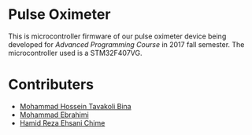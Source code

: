 # Pulse Oximeter
This is microcontroller firmware of our pulse oximeter device being developed for _Advanced Programming Course_ in 2017 fall semester. The microcontroller used is a STM32F407VG.
# Contributers
* [Mohammad Hossein Tavakoli Bina](https://github.com/mhtb32)
* [Mohammad Ebrahimi](https://github.com/Ebik95)
* [Hamid Reza Ehsani Chime](https://github.com/hrehsani)
